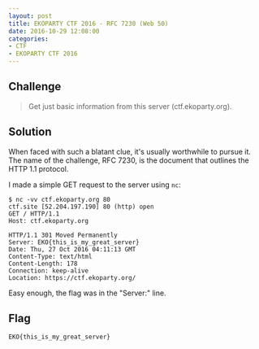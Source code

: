 ```yaml
---
layout: post
title: EKOPARTY CTF 2016 - RFC 7230 (Web 50)
date: 2016-10-29 12:08:00
categories: 
- CTF 
- EKOPARTY CTF 2016
---
```


## Challenge

> Get just basic information from this server (ctf.ekoparty.org).


## Solution

When faced with such a blatant clue, it's usually worthwhile to pursue it.  The name of the challenge, RFC 7230, is the document that outlines the HTTP 1.1 protocol.

I made a simple GET request to the server using `nc`:

```none
$ nc -vv ctf.ekoparty.org 80
ctf.site [52.204.197.190] 80 (http) open
GET / HTTP/1.1
Host: ctf.ekoparty.org

HTTP/1.1 301 Moved Permanently
Server: EKO{this_is_my_great_server}
Date: Thu, 27 Oct 2016 04:11:13 GMT
Content-Type: text/html
Content-Length: 178
Connection: keep-alive
Location: https://ctf.ekoparty.org/
```

Easy enough, the flag was in the "Server:" line.


## Flag

```none
EKO{this_is_my_great_server}
```